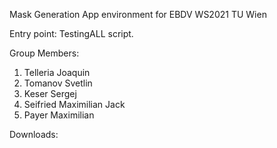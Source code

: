 Mask Generation App environment for EBDV WS2021 TU Wien

Entry point: TestingALL script.

Group Members:
1. Telleria Joaquin
2. Tomanov Svetlin
3. Keser Sergej
4. Seifried Maximilian Jack
5. Payer Maximilian

Downloads:

